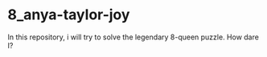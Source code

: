 # 8_anya-taylor-joy
In this repository, i will try to solve the legendary 8-queen puzzle. How dare I?
